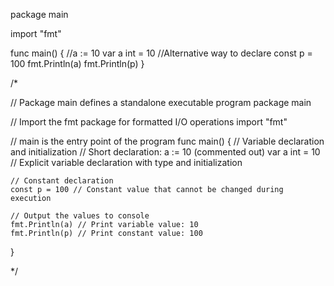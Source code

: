 package main

import "fmt"

func main() {
	//a := 10
	var a int = 10 //Alternative way to declare
	const p = 100
	fmt.Println(a)
	fmt.Println(p)
}


/*

// Package main defines a standalone executable program
package main

// Import the fmt package for formatted I/O operations
import "fmt"

// main is the entry point of the program
func main() {
    // Variable declaration and initialization
    // Short declaration: a := 10 (commented out)
    var a int = 10 // Explicit variable declaration with type and initialization
    
    // Constant declaration
    const p = 100 // Constant value that cannot be changed during execution
    
    // Output the values to console
    fmt.Println(a) // Print variable value: 10
    fmt.Println(p) // Print constant value: 100
}

*/
